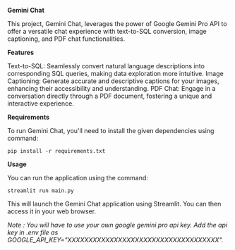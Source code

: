 **Gemini Chat**

This project, Gemini Chat, leverages the power of Google Gemini Pro API to offer a versatile chat experience with text-to-SQL conversion, image captioning, and PDF chat functionalities.

**Features**

Text-to-SQL: Seamlessly convert natural language descriptions into corresponding SQL queries, making data exploration more intuitive.
Image Captioning: Generate accurate and descriptive captions for your images, enhancing their accessibility and understanding.
PDF Chat: Engage in a conversation directly through a PDF document, fostering a unique and interactive experience.

**Requirements**

To run Gemini Chat, you'll need to install the given dependencies using command:
```
pip install -r requirements.txt
```

**Usage**

You can run the application using the command:
```
streamlit run main.py
```

This will launch the Gemini Chat application using Streamlit. You can then access it in your web browser.

*Note : You will have to use your own google gemini pro api key. Add the api key in .env file as GOOGLE_API_KEY="XXXXXXXXXXXXXXXXXXXXXXXXXXXXXXXXXXXX".*
